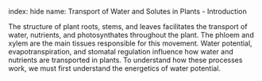 index: hide
name: Transport of Water and Solutes in Plants - Introduction

The structure of plant roots, stems, and leaves facilitates the transport of water, nutrients, and photosynthates throughout the plant. The phloem and xylem are the main tissues responsible for this movement. Water potential, evapotranspiration, and stomatal regulation influence how water and nutrients are transported in plants. To understand how these processes work, we must first understand the energetics of water potential.
